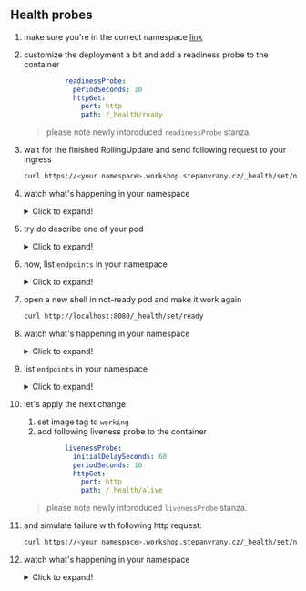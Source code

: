 ## Health probes

1. make sure you're in the correct namespace [link](../pt2/00_single_pod.md)

2. customize the deployment a bit and add a readiness probe to the container

    ```yaml
              readinessProbe:
                periodSeconds: 10
                httpGet:
                  port: http
                  path: /_health/ready
    ```

    > please note newly intoroduced `readinessProbe` stanza.

3. wait for the finished RollingUpdate and send following request to your ingress

    ```bash
    curl https://<your namespace>.workshop.stepanvrany.cz/_health/set/notready -v
    ```

4. watch what's happening in your namespace


    <details>
    <summary>Click to expand!</summary>

    ```bash
    watch kubectl get pod
    ```
    </details>

5. try do describe one of your pod


    <details>
    <summary>Click to expand!</summary>

    ```bash
    kubectl describe pod <name of the pod>
    ```
    </details>

6. now, list `endpoints` in your namespace


    <details>
    <summary>Click to expand!</summary>

    ```bash
    kubectl get endpoints
    ```
    </details>

7. open a new shell in not-ready pod and make it work again

    ```bash
    curl http://localhost:8080/_health/set/ready
    ```

8. watch what's happening in your namespace

    <details>
    <summary>Click to expand!</summary>

    ```bash
    watch kubectl get pod
    ```
    </details>

9. list `endpoints` in your namespace

    <details>
    <summary>Click to expand!</summary>

    ```bash
    kubectl get endpoints
    ```
    </details>

10. let's apply the next change:

    1. set image tag to `working`
    2. add following liveness probe to the container

    ```yaml
              livenessProbe:
                initialDelaySeconds: 60
                periodSeconds: 10
                httpGet:
                  port: http
                  path: /_health/alive
    ```

    > please note newly intoroduced `livenessProbe` stanza.

11. and simulate failure with following http request:

    ```bash
    curl https://<your namespace>.workshop.stepanvrany.cz/_health/set/notalive -v
    ```

12. watch what's happening in your namespace

    <details>
    <summary>Click to expand!</summary>

    ```bash
    watch kubectl get pod
    ```
    </details>
